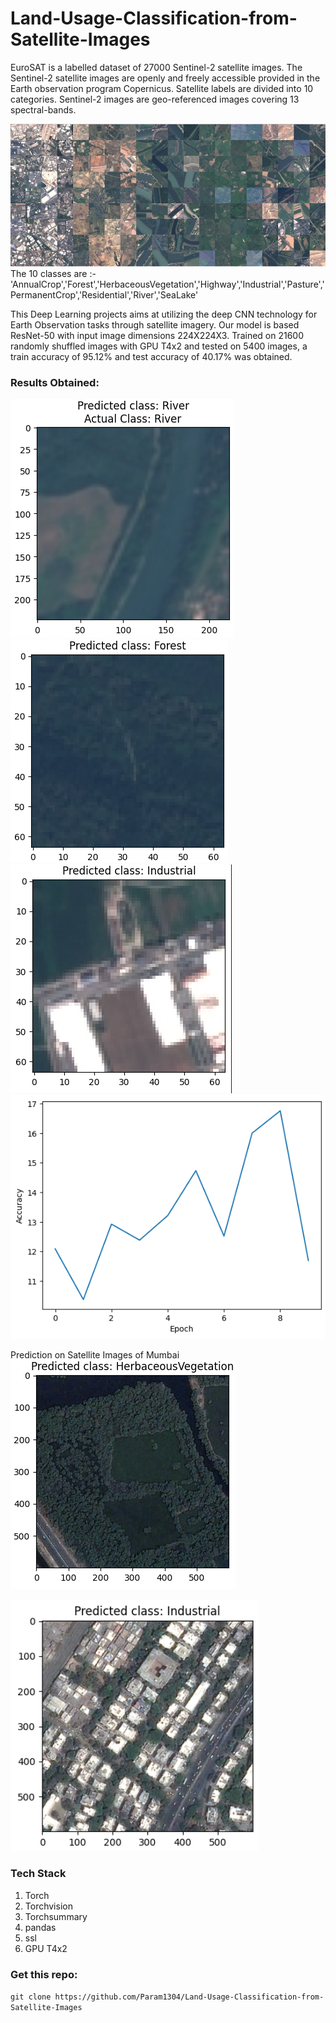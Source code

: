 #      Land-Usage-Classification-from-Satellite-Images

EuroSAT is a labelled dataset of 27000 Sentinel-2 satellite images. The Sentinel-2 satellite images are openly and freely accessible provided in the Earth observation program Copernicus. Satellite labels are divided into 10 categories. Sentinel-2 images are geo-referenced images covering 13 spectral-bands. 

![overview](https://github.com/Param1304/Land-Usage-Classification-from-Satellite-Images/blob/main/EuroSat/eurosat_overview_small.jpg?raw=True) 
The 10 classes are :-
'AnnualCrop','Forest','HerbaceousVegetation','Highway','Industrial','Pasture','PermanentCrop','Residential','River','SeaLake'

This Deep Learning projects aims at utilizing the deep CNN technology for Earth Observation tasks through satellite imagery. Our model is based ResNet-50 with input image dimensions 224X224X3. Trained on 21600 randomly shuffled images with GPU T4x2 and tested on 5400 images, a train accuracy of 95.12% and test accuracy of 40.17% was obtained. 

### Results Obtained:
![r1](https://github.com/Param1304/Land-Usage-Classification-from-Satellite-Images/blob/main/Results/Screenshot%20from%202024-03-11%2018-39-41.png?raw=True)
![](https://github.com/Param1304/Land-Usage-Classification-from-Satellite-Images/blob/main/Results/Screenshot%20from%202024-03-11%2018-41-38.png?raw=True)
![](https://github.com/Param1304/Land-Usage-Classification-from-Satellite-Images/blob/main/Results/Screenshot%20from%202024-03-11%2018-42-19.png?raw=True)
![](https://github.com/Param1304/Land-Usage-Classification-from-Satellite-Images/blob/main/Results/Screenshot%20from%202024-03-16%2001-11-47.png?raw=True)

Prediction on Satellite Images of Mumbai
![](https://github.com/Param1304/Land-Usage-Classification-from-Satellite-Images/blob/main/Results/Screenshot%20from%202024-03-16%2001-10-42.png?raw=True)

![](https://github.com/Param1304/Land-Usage-Classification-from-Satellite-Images/blob/main/Results/Screenshot%20from%202024-03-16%2001-06-09.png?raw=True)

### Tech Stack
1. Torch 
2. Torchvision
3. Torchsummary
4. pandas
5. ssl
6. GPU T4x2 


### Get this repo: 

```git clone https://github.com/Param1304/Land-Usage-Classification-from-Satellite-Images```

